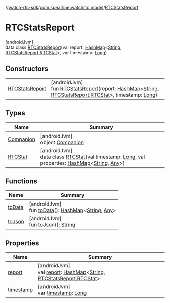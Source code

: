 //[watch-rtc-sdk](../../../index.md)/[com.spearline.watchrtc.model](../index.md)/[RTCStatsReport](index.md)

# RTCStatsReport

[androidJvm]\
data class [RTCStatsReport](index.md)(val report: [HashMap](https://developer.android.com/reference/kotlin/java/util/HashMap.html)&lt;[String](https://kotlinlang.org/api/latest/jvm/stdlib/kotlin/-string/index.html), [RTCStatsReport.RTCStat](-r-t-c-stat/index.md)&gt;, var timestamp: [Long](https://kotlinlang.org/api/latest/jvm/stdlib/kotlin/-long/index.html))

## Constructors

| | |
|---|---|
| [RTCStatsReport](-r-t-c-stats-report.md) | [androidJvm]<br>fun [RTCStatsReport](-r-t-c-stats-report.md)(report: [HashMap](https://developer.android.com/reference/kotlin/java/util/HashMap.html)&lt;[String](https://kotlinlang.org/api/latest/jvm/stdlib/kotlin/-string/index.html), [RTCStatsReport.RTCStat](-r-t-c-stat/index.md)&gt;, timestamp: [Long](https://kotlinlang.org/api/latest/jvm/stdlib/kotlin/-long/index.html)) |

## Types

| Name | Summary |
|---|---|
| [Companion](-companion/index.md) | [androidJvm]<br>object [Companion](-companion/index.md) |
| [RTCStat](-r-t-c-stat/index.md) | [androidJvm]<br>data class [RTCStat](-r-t-c-stat/index.md)(val timestamp: [Long](https://kotlinlang.org/api/latest/jvm/stdlib/kotlin/-long/index.html), val properties: [HashMap](https://developer.android.com/reference/kotlin/java/util/HashMap.html)&lt;[String](https://kotlinlang.org/api/latest/jvm/stdlib/kotlin/-string/index.html), [Any](https://kotlinlang.org/api/latest/jvm/stdlib/kotlin/-any/index.html)&gt;) |

## Functions

| Name | Summary |
|---|---|
| [toData](to-data.md) | [androidJvm]<br>fun [toData](to-data.md)(): [HashMap](https://developer.android.com/reference/kotlin/java/util/HashMap.html)&lt;[String](https://kotlinlang.org/api/latest/jvm/stdlib/kotlin/-string/index.html), [Any](https://kotlinlang.org/api/latest/jvm/stdlib/kotlin/-any/index.html)&gt; |
| [toJson](to-json.md) | [androidJvm]<br>fun [toJson](to-json.md)(): [String](https://kotlinlang.org/api/latest/jvm/stdlib/kotlin/-string/index.html) |

## Properties

| Name | Summary |
|---|---|
| [report](report.md) | [androidJvm]<br>val [report](report.md): [HashMap](https://developer.android.com/reference/kotlin/java/util/HashMap.html)&lt;[String](https://kotlinlang.org/api/latest/jvm/stdlib/kotlin/-string/index.html), [RTCStatsReport.RTCStat](-r-t-c-stat/index.md)&gt; |
| [timestamp](timestamp.md) | [androidJvm]<br>var [timestamp](timestamp.md): [Long](https://kotlinlang.org/api/latest/jvm/stdlib/kotlin/-long/index.html) |
